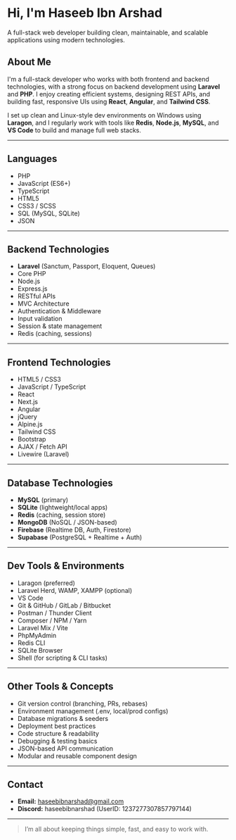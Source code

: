 # Hi, I'm Haseeb Ibn Arshad

A full-stack web developer building clean, maintainable, and scalable applications using modern technologies.

## About Me

I'm a full-stack developer who works with both frontend and backend technologies, with a strong focus on backend development using **Laravel** and **PHP**. I enjoy creating efficient systems, designing REST APIs, and building fast, responsive UIs using **React**, **Angular**, and **Tailwind CSS**.

I set up clean and Linux-style dev environments on Windows using **Laragon**, and I regularly work with tools like **Redis**, **Node.js**, **MySQL**, and **VS Code** to build and manage full web stacks.

---

## Languages

- PHP
- JavaScript (ES6+)
- TypeScript
- HTML5
- CSS3 / SCSS
- SQL (MySQL, SQLite)
- JSON
---

## Backend Technologies

- **Laravel** (Sanctum, Passport, Eloquent, Queues)
- Core PHP
- Node.js
- Express.js
- RESTful APIs
- MVC Architecture
- Authentication & Middleware
- Input validation
- Session & state management
- Redis (caching, sessions)

---

## Frontend Technologies

- HTML5 / CSS3
- JavaScript / TypeScript
- React
- Next.js
- Angular
- jQuery
- Alpine.js
- Tailwind CSS
- Bootstrap
- AJAX / Fetch API
- Livewire (Laravel)

---

## Database Technologies

- **MySQL** (primary)
- **SQLite** (lightweight/local apps)
- **Redis** (caching, session store)
- **MongoDB** (NoSQL / JSON-based)
- **Firebase** (Realtime DB, Auth, Firestore)
- **Supabase** (PostgreSQL + Realtime + Auth)

---

## Dev Tools & Environments

- Laragon (preferred)
- Laravel Herd, WAMP, XAMPP (optional)
- VS Code
- Git & GitHub / GitLab / Bitbucket
- Postman / Thunder Client
- Composer / NPM / Yarn
- Laravel Mix / Vite
- PhpMyAdmin
- Redis CLI
- SQLite Browser
- Shell (for scripting & CLI tasks)

---

## Other Tools & Concepts

- Git version control (branching, PRs, rebases)
- Environment management (.env, local/prod configs)
- Database migrations & seeders
- Deployment best practices
- Code structure & readability
- Debugging & testing basics
- JSON-based API communication
- Modular and reusable component design

---

## Contact

- **Email:** haseebibnarshad@gmail.com  
- **Discord:** haseebibnarshad (UserID: 1237277307857797144)

---

> I’m all about keeping things simple, fast, and easy to work with.
